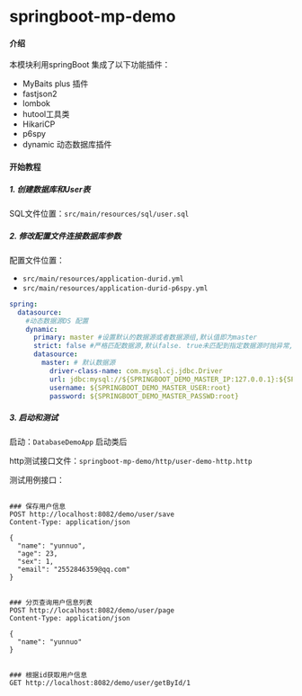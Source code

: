 # springboot-mp-demo

#### 介绍

本模块利用springBoot 集成了以下功能插件：

- MyBaits plus 插件
- fastjson2
- lombok
- hutool工具类
- HikariCP
- p6spy
- dynamic 动态数据库插件

#### 开始教程

##### 1. 创建数据库和User表

SQL文件位置：`src/main/resources/sql/user.sql`

##### 2. 修改配置文件连接数据库参数

配置文件位置：

- `src/main/resources/application-durid.yml`
- `src/main/resources/application-durid-p6spy.yml`

```yaml
spring:
  datasource:
    #动态数据源DS 配置
    dynamic:
      primary: master #设置默认的数据源或者数据源组,默认值即为master
      strict: false #严格匹配数据源,默认false. true未匹配到指定数据源时抛异常,false使用默认数据源
      datasource:
        master: # 默认数据源
          driver-class-name: com.mysql.cj.jdbc.Driver
          url: jdbc:mysql://${SPRINGBOOT_DEMO_MASTER_IP:127.0.0.1}:${SPRINGBOOT_DEMO_MASTER_PORT:3306}/KBK?createDatabaseIfNotExist=true&useSSL=false&useUnicode=true&characterEncoding=utf8
          username: ${SPRINGBOOT_DEMO_MASTER_USER:root}
          password: ${SPRINGBOOT_DEMO_MASTER_PASSWD:root}

```

##### 3. 启动和测试

启动：`DatabaseDemoApp` 启动类后

http测试接口文件：`springboot-mp-demo/http/user-demo-http.http`

测试用例接口：
```http request

### 保存用户信息
POST http://localhost:8082/demo/user/save
Content-Type: application/json

{
  "name": "yunnuo",
  "age": 23,
  "sex": 1,
  "email": "2552846359@qq.com"
}


### 分页查询用户信息列表
POST http://localhost:8082/demo/user/page
Content-Type: application/json

{
  "name": "yunnuo"
}


### 根据id获取用户信息
GET http://localhost:8082/demo/user/getById/1


```
